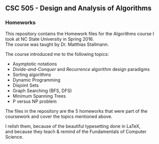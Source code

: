 ## CSC 505 - Design and Analysis of Algorithms
### Homeworks

This repository contains the Homework files for the Algorithms course I took at NC State University in Spring 2016.  
The course was taught by Dr. Matthias Stallmann.

The course introduced me to the following topics:
* Asymptotic notations
* *Divide-and-Conquer* and *Recurrence* algorithm design paradigms
* Sorting algorithms
* Dynamic Programming
* Disjoint Sets
* Graph Searching (BFS, DFS)
* Minimum Spanning Trees
* P versus NP problem

The files in the repository are the 5 homeworks that were part of the coursework and cover the topics mentioned above.  

I relish them, because of the beautiful typesetting done in LaTeX,  
and because they teach & remind of the Fundamentals of Computer Science.